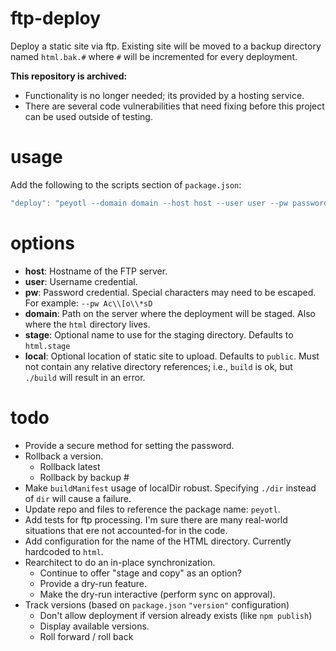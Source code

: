 # ftp-deploy

Deploy a static site via ftp.
Existing site will be moved to a backup directory named `html.bak.#` where `#` will be incremented for every deployment.

**This repository is archived:**

- Functionality is no longer needed; its provided by a hosting service.
- There are several code vulnerabilities that need fixing before this project can be used outside of testing.

# usage

Add the following to the scripts section of `package.json`:

```javascript
"deploy": "peyotl --domain domain --host host --user user --pw password [--stage stage] [--local local]"
```

# options

- **host**: Hostname of the FTP server.
- **user**: Username credential.
- **pw**: Password credential. Special characters may need to be escaped. For example: `--pw Ac\\[o\\*sD`
- **domain**: Path on the server where the deployment will be staged. Also where the `html` directory lives.
- **stage**: Optional name to use for the staging directory. Defaults to `html.stage`
- **local**: Optional location of static site to upload. Defaults to `public`. Must not contain any relative directory references; i.e., `build` is ok, but `./build` will result in an error.

# todo

- Provide a secure method for setting the password.
- Rollback a version.
  - Rollback latest
  - Rollback by backup #
- Make `buildManifest` usage of localDir robust. Specifying `./dir` instead of `dir` will cause a failure.
- Update repo and files to reference the package name: `peyotl`.
- Add tests for ftp processing. I'm sure there are many real-world situations that ere not accounted-for in the code.
- Add configuration for the name of the HTML directory. Currently hardcoded to `html`.
- Rearchitect to do an in-place synchronization.
  - Continue to offer "stage and copy" as an option?
  - Provide a dry-run feature.
  - Make the dry-run interactive (perform sync on approval).
- Track versions (based on `package.json` `"version"` configuration)
  - Don't allow deployment if version already exists (like `npm publish`)
  - Display available versions.
  - Roll forward / roll back
